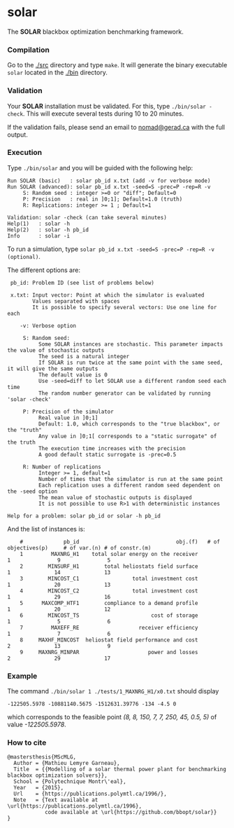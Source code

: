 # solar
The **SOLAR** blackbox optimization benchmarking framework.

### Compilation
Go to the [./src](src) directory and type `make`. It will generate the binary
executable `solar` located in the [./bin](bin) directory.

### Validation
Your **SOLAR** installation must be validated. For this, type `./bin/solar -check`.
This will execute several tests during 10 to 20 minutes.

If the validation fails, please send an email to nomad@gerad.ca with the full output.

### Execution
Type `./bin/solar` and you will be guided with the following help:

```
Run SOLAR (basic)   : solar pb_id x.txt (add -v for verbose mode)
Run SOLAR (advanced): solar pb_id x.txt -seed=S -prec=P -rep=R -v
     S: Random seed : integer >=0 or "diff"; Default=0
     P: Precision   : real in ]0;1]; Default=1.0 (truth)
     R: Replications: integer >= 1 ; Default=1

Validation: solar -check (can take several minutes)
Help(1)   : solar -h
Help(2)   : solar -h pb_id
Info      : solar -i
```
To run a simulation, type `solar pb_id x.txt -seed=S -prec=P -rep=R -v (optional)`.

The different options are:

```
 pb_id: Problem ID (see list of problems below)

 x.txt: Input vector: Point at which the simulator is evaluated
        Values separated with spaces
        It is possible to specify several vectors: Use one line for each

    -v: Verbose option

     S: Random seed:
          Some SOLAR instances are stochastic. This parameter impacts the value of stochastic outputs
          The seed is a natural integer
          If SOLAR is run twice at the same point with the same seed, it will give the same outputs
          The default value is 0
          Use -seed=diff to let SOLAR use a different random seed each time
          The random number generator can be validated by running 'solar -check'

     P: Precision of the simulator
          Real value in ]0;1]
          Default: 1.0, which corresponds to the "true blackbox", or the "truth"
          Any value in ]0;1[ corresponds to a "static surrogate" of the truth
          The execution time increases with the precision
          A good default static surrogate is -prec=0.5

     R: Number of replications
          Integer >= 1, default=1
          Number of times that the simulator is run at the same point
          Each replication uses a different random seed dependent on the -seed option
          The mean value of stochastic outputs is displayed
          It is not possible to use R>1 with deterministic instances

Help for a problem: solar pb_id or solar -h pb_id
```

And the list of instances is:

```
	#	          pb_id	                              obj.(f)	# of objectives(p)	   # of var.(n)	# of constr.(m)
	1	      MAXNRG_H1	   total solar energy on the receiver	              1	              9	              5
	2	     MINSURF_H1	       total heliostats field surface	              1	             14	             13
	3	     MINCOST_C1	                total investment cost	              1	             20	             13
	4	     MINCOST_C2	                total investment cost	              1	             29	             16
	5	   MAXCOMP_HTF1	       compliance to a demand profile	              1	             20	             12
	6	     MINCOST_TS	                      cost of storage	              1	              5	              6
	7	      MAXEFF_RE	                  receiver efficiency	              1	              7	              6
	8	  MAXHF_MINCOST	 heliostat field performance and cost	              2	             13	              9
	9	  MAXNRG_MINPAR	                     power and losses	              2	             29	             17
```

### Example

The command `./bin/solar 1 ./tests/1_MAXNRG_H1/x0.txt` should display

`-122505.5978 -10881140.5675 -1512631.39776 -134 -4.5 0`

which corresponds to the feasible point
*(8, 8, 150, 7, 7, 250, 45, 0.5, 5)*
of value *-122505.5978*.


### How to cite

```
@mastersthesis{MScMLG,
  Author = {Mathieu Lemyre Garneau},
  Title  = {{Modelling of a solar thermal power plant for benchmarking blackbox optimization solvers}},
  School = {Polytechnique Montr\'eal},
  Year   = {2015},
  Url    = {https://publications.polymtl.ca/1996/},
  Note   = {Text available at \url{https://publications.polymtl.ca/1996},
            code available at \url{https://github.com/bbopt/solar}}
}
```
